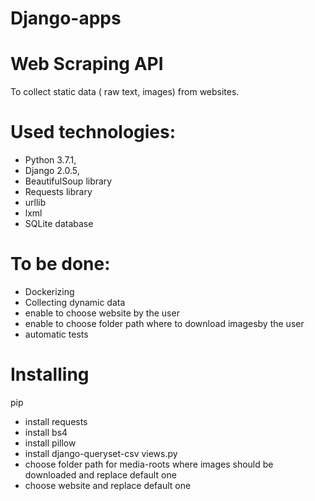 # Django-apps
# Web Scraping API

To collect static data ( raw text, images) from websites.

# Used technologies:
* Python 3.7.1, 
* Django 2.0.5, 
* BeautifulSoup library
* Requests library
* urllib 
* lxml
* SQLite database

# To be done:
* Dockerizing 
* Collecting dynamic data
* enable to choose website by the user 
* enable to choose folder path where to download imagesby the user
* automatic tests

# Installing
pip
* install requests
* install bs4
* install pillow
* install django-queryset-csv
views.py
* choose folder path for media-roots where images should be downloaded and replace default one
* choose website and replace default one

